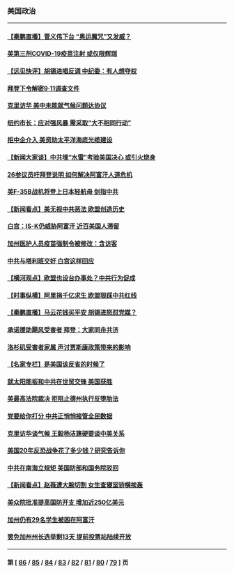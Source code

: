 ### 美国政治
---
#### [【秦鹏直播】菅义伟下台 “奥运魔咒”又发威？](../../pages/ncid1078159/n13209172.md) 
#### [美第三剂COVID-19疫苗注射 或仅限辉瑞](../../pages/ncid1078159/n13208889.md) 
#### [【远见快评】胡锡进唱反调 中纪委：有人想夺权](../../pages/ncid1078159/n13209154.md) 
#### [拜登下令解密9·11调查文件](../../pages/ncid1078159/n13209169.md) 
#### [克里访华 美中未能就气候问题达协议](../../pages/ncid1078159/n13208890.md) 
#### [纽约市长：应对强风暴 需采取“大不相同行动”](../../pages/ncid1078159/n13208640.md) 
#### [拒中企介入 美资助太平洋海底光缆建设](../../pages/ncid1078159/n13208571.md) 
#### [【新闻大家谈】中共埋“水雷”考验美国决心 或引火烧身](../../pages/ncid1078159/n13208129.md) 
#### [26参议员吁拜登说明 如何解决阿富汗人道危机](../../pages/ncid1078159/n13206993.md) 
#### [美F-35B战机将登上日本轻航母 剑指中共](../../pages/ncid1078159/n13206198.md) 
#### [【新闻看点】‬美无视中共恶法 欧盟创造历史](../../pages/ncid1078159/n13206369.md) 
#### [白宫：IS-K仍威胁阿富汗 近百美国人滞留](../../pages/ncid1078159/n13206364.md) 
#### [加州医护人员疫苗强制令被修改：含访客](../../pages/ncid1078159/n13206565.md) 
#### [中共与塔利班交好 白宫这样回应](../../pages/ncid1078159/n13206547.md) 
#### [【横河观点】欧盟也设台办事处？中共行为促成](../../pages/ncid1078159/n13206487.md) 
#### [【时事纵横】阿里捐千亿求生 欧盟狠踩中共红线](../../pages/ncid1078159/n13206431.md) 
#### [【秦鹏直播】马云花钱买平安 胡锡进怒怼党媒？](../../pages/ncid1078159/n13206392.md) 
#### [承诺援助飓风受害者 拜登：大家同舟共济](../../pages/ncid1078159/n13206121.md) 
#### [洛杉矶受害者家属 声讨贾斯康政策带来的影响](../../pages/ncid1078159/n13206194.md) 
#### [【名家专栏】是美国该反省的时候了](../../pages/ncid1078159/n13205426.md) 
#### [就太阳能板和中共在世贸交锋 美国获胜](../../pages/ncid1078159/n13206020.md) 
#### [美最高法院裁决 拒阻止德州执行反堕胎法](../../pages/ncid1078159/n13205660.md) 
#### [党要给你打分 中共正悄悄接管全民数据](../../pages/ncid1078159/n13205961.md) 
#### [克里访华谈气候 王毅杨洁篪硬要谈中美关系](../../pages/ncid1078159/n13205911.md) 
#### [美国20年反恐战争花了多少钱？研究告诉你](../../pages/ncid1078159/n13204031.md) 
#### [中共在南海立规矩 美国防部和国务院驳回](../../pages/ncid1078159/n13205035.md) 
#### [【新闻看点】赵薇遭大腕切割 女生查寝室骄横挨轰](../../pages/ncid1078159/n13203826.md) 
#### [美众院批准提高国防开支 增加近250亿美元](../../pages/ncid1078159/n13204257.md) 
#### [加州仍有29名学生被困在阿富汗](../../pages/ncid1078159/n13203757.md) 
#### [罢免加州州长选举剩13天 提前投票站陆续开放](../../pages/ncid1078159/n13204099.md) 

---
#### 第 [ [86](./86.md) / [85](./85.md) / [84](./84.md) / [83](./83.md) / [82](./82.md) / [81](./81.md) / [80](./80.md) / [79](./79.md) ] 页
